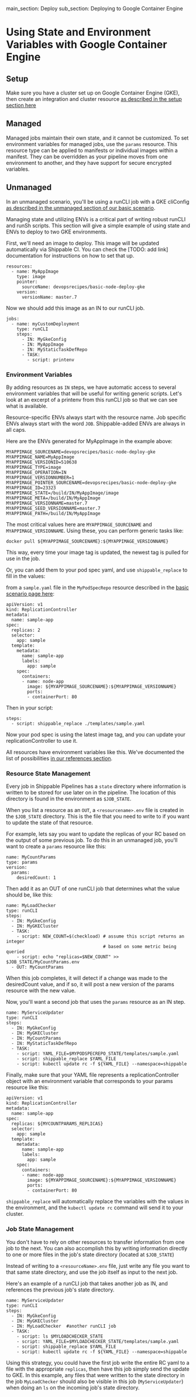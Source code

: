 main_section: Deploy
sub_section: Deploying to Google Container Engine

# Using State and Environment Variables with Google Container Engine

## Setup

Make sure you have a cluster set up on Google Container Engine (GKE), then create an integration and cluster resource [as described in the setup section here](./gke)


## Managed

Managed jobs maintain their own state, and it cannot be customized.  To set environment variables for managed jobs, use the `params` resource.  This resource type can be applied to manifests or individual images within a manifest.  They can be overridden as your pipeline moves from one environment to another, and they have support for secure encrypted variables.

## Unmanaged

In an unmanaged scenario, you'll be using a runCLI job with a GKE cliConfig [as described in the unmanaged section of our basic scenario](./gke#unmanaged-deployments).

Managing state and utilizing ENVs is a critical part of writing robust runCLI and runSh scripts. This section will give a simple example of using state and ENVs to deploy to two GKE environments.

First, we'll need an image to deploy.  This image will be updated automatically via Shippable CI.  You can check the [TODO: add link] documentation for instructions on how to set that up.

```
resources:
  - name: MyAppImage
    type: image
    pointer:
      sourceName: devopsrecipes/basic-node-deploy-gke
    version:
      versionName: master.7
```

Now we should add this image as an IN to our runCLI job.

```
jobs:
  - name: myCustomDeployment
    type: runCLI
    steps:
      - IN: MyGkeConfig
      - IN: MyAppImage
      - IN: MyStaticTaskDefRepo
      - TASK:
        - script: printenv
```

### Environment Variables

By adding resources as `IN` steps, we have automatic access to several environment variables that will be useful for writing generic scripts.  Let's look at an excerpt of a printenv from this runCLI job so that we can see what is available.

Resource-specific ENVs always start with the resource name. Job specific ENVs always start with the word `JOB`.  Shippable-added ENVs are always in all caps.

Here are the ENVs generated for MyAppImage in the example above:
```
MYAPPIMAGE_SOURCENAME=devopsrecipes/basic-node-deploy-gke
MYAPPIMAGE_NAME=MyAppImage
MYAPPIMAGE_VERSIONID=510638
MYAPPIMAGE_TYPE=image
MYAPPIMAGE_OPERATION=IN
MYAPPIMAGE_VERSIONNUMBER=1
MYAPPIMAGE_POINTER_SOURCENAME=devopsrecipes/basic-node-deploy-gke
MYAPPIMAGE_ID=23323
MYAPPIMAGE_STATE=/build/IN/MyAppImage/image
MYAPPIMAGE_META=/build/IN/MyAppImage
MYAPPIMAGE_VERSIONNAME=master.7
MYAPPIMAGE_SEED_VERSIONNAME=master.7
MYAPPIMAGE_PATH=/build/IN/MyAppImage
```

The most critical values here are `MYAPPIMAGE_SOURCENAME` and `MYAPPIMAGE_VERSIONNAME`.  Using these, you can perform generic tasks like:

```
docker pull ${MYAPPIMAGE_SOURCENAME}:${MYAPPIMAGE_VERSIONNAME}
```
This way, every time your image tag is updated, the newest tag is pulled for use in the job.

Or, you can add them to your pod spec yaml, and use `shippable_replace` to fill in the values:

from a `sample.yaml` file in the `MyPodSpecRepo` resource described in the [basic scenario page here](./gke):
```
apiVersion: v1
kind: ReplicationController
metadata:
  name: sample-app
spec:
  replicas: 2
  selector:
    app: sample
  template:
    metadata:
      name: sample-app
      labels:
        app: sample
    spec:
      containers:
      - name: node-app
        image: ${MYAPPIMAGE_SOURCENAME}:${MYAPPIMAGE_VERSIONNAME}
        ports:
        - containerPort: 80

```

Then in your script:
```
steps:
  - script: shippable_replace ./templates/sample.yaml
```

Now your pod spec is using the latest image tag, and you can update your replicationController to use it.

All resources have environment variables like this. We've documented the list of possibilities [in our references section](../reference/job-runcli).  

### Resource State Management

Every job in Shippable Pipelines has a `state` directory where information is written to be stored for use later on in the pipeline.  The location of this directory is found in the environment as `$JOB_STATE`.  

When you list a resource as an `OUT`, a `<resourcename>.env` file is created in the `$JOB_STATE` directory. This is the file that you need to write to if you want to update the state of that resource.

For example, lets say you want to update the replicas of your RC based on the output of some previous job.  To do this in an unmanaged job, you'll want to create a `params` resource like this:

```
name: MyCountParams
type: params
version:
  params:
    desiredCount: 1
```

Then add it as an OUT of one runCLI job that determines what the value should be, like this:

```
name: MyLoadChecker
type: runCLI
steps:
  - IN: MyGkeConfig
  - IN: MyGKECluster
  - TASK:
    - script: NEW_COUNT=$(checkload) # assume this script returns an integer
                                     # based on some metric being queried
    - script: echo "replicas=$NEW_COUNT" >> $JOB_STATE/MyCountParams.env
  - OUT: MyCountParams
```

When this job completes, it will detect if a change was made to the desiredCount value, and if so, it will post a new version of the params resource with the new value.

Now, you'll want a second job that uses the `params` resource as an IN step.

```
name: MyServiceUpdater
type: runCLI
steps:
  - IN: MyGkeConfig
  - IN: MyGKECluster
  - IN: MyCountParams
  - IN: MyStaticTaskDefRepo
  - TASK:
    - script: YAML_FILE=$MYPODSPECREPO_STATE/templates/sample.yaml
    - script: shippable_replace $YAML_FILE
    - script: kubectl update rc -f ${YAML_FILE} --namespace=shippable
```

Finally, make sure that your YAML file represents a replicationController object with an environment variable that corresponds to your params resource like this:
```
apiVersion: v1
kind: ReplicationController
metadata:
  name: sample-app
spec:
  replicas: ${MYCOUNTPARAMS_REPLICAS}
  selector:
    app: sample
  template:
    metadata:
      name: sample-app
      labels:
        app: sample
    spec:
      containers:
      - name: node-app
        image: ${MYAPPIMAGE_SOURCENAME}:${MYAPPIMAGE_VERSIONNAME}
        ports:
        - containerPort: 80

```

`shippable_replace` will automatically replace the variables with the values in the environment, and the `kubectl update rc` command will send it to your cluster.

### Job State Management

You don't have to rely on other resources to transfer information from one job to the next. You can also accomplish this by writing information directly to one or more files in the job's state directory (located at `$JOB_STATE`)

Instead of writing to a `<resourceName>.env` file, just write any file you want to that same state directory, and use the job itself as input to the next job.

Here's an example of a runCLI job that takes another job as IN, and references the previous job's state directory.

```
name: MyServiceUpdater
type: runCLI
steps:
  - IN: MyGkeConfig
  - IN: MyGKECluster
  - IN: MyLoadChecker  #another runCLI job
  - TASK:
    - script: ls $MYLOADCHECKER_STATE
    - script: YAML_FILE=$MYLOADCHECKER_STATE/templates/sample.yaml
    - script: shippable_replace $YAML_FILE
    - script: kubectl update rc -f ${YAML_FILE} --namespace=shippable

```

Using this strategy, you could have the first job write the entire RC yaml to a file with the appropriate `replicas`, then have this job simply send the update to GKE.  In this example, any files that were written to the state directory in the job `MyLoadChecker` should also be visible in this job (`MyServiceUpdater`) when doing an `ls` on the incoming job's state directory.
